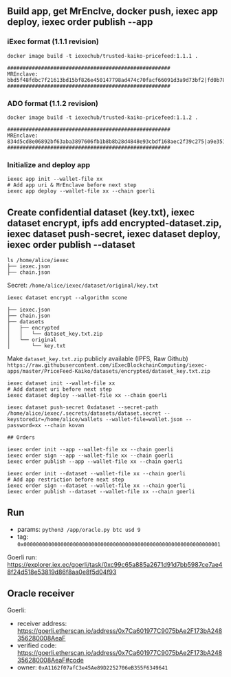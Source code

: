 

## Build app, get MrEnclve, docker push, iexec app deploy, iexec order publish --app

### iExec format (1.1.1 revision)

```docker image build -t iexechub/trusted-kaiko-pricefeed:1.1.1 .```

```
#####################################################
MREnclave: bbd5f48fdbc7f21613bd15bf826e450147798ad474c70facf66091d3a9d73bf2|fd0b78847ed35838bd31a2a7af928468|16e7c11e75448e31c94d023e40ece7429fb17481bc62f521c8f70da9c48110a1
#####################################################
```

### ADO format (1.1.2 revision)

```docker image build -t iexechub/trusted-kaiko-pricefeed:1.1.2 .```

```
#####################################################
MREnclave: 834d5cd8e06892bf63aba3897606fb1b8b8b28d4848e93cbdf168aec2f39c275|a9e35165edb0c37144d383852fa962a3|16e7c11e75448e31c94d023e40ece7429fb17481bc62f521c8f70da9c48110a1
#####################################################
```

### Initialize and deploy app

```
iexec app init --wallet-file xx
# Add app uri & MrEnclave before next step
iexec app deploy --wallet-file xx --chain goerli
```

## Create confidential dataset (key.txt), iexec dataset encrypt, ipfs add encrypted-dataset.zip, iexec dataset push-secret, iexec dataset deploy, iexec order publish --dataset

```
ls /home/alice/iexec
├── iexec.json
├── chain.json
```

Secret: ```/home/alice/iexec/dataset/original/key.txt```

```iexec dataset encrypt --algorithm scone```
```
├── iexec.json
├── chain.json
├── datasets
│   ├── encrypted
│   │   └── dataset_key.txt.zip
│   └── original
│       └── key.txt
```

Make ```dataset_key.txt.zip``` publicly available (IPFS, Raw Github)
```https://raw.githubusercontent.com/iExecBlockchainComputing/iexec-apps/master/PriceFeed-Kaiko/datasets/encrypted/dataset_key.txt.zip```

```
iexec dataset init --wallet-file xx
# Add dataset uri before next step
iexec dataset deploy --wallet-file xx --chain goerli

iexec dataset push-secret 0xdataset --secret-path /home/alice/iexec/.secrets/datasets/dataset.secret --keystoredir=/home/alice/wallets --wallet-file=wallet.json --password=xx --chain kovan
```

```
## Orders

iexec order init --app --wallet-file xx --chain goerli
iexec order sign --app --wallet-file xx --chain goerli
iexec order publish --app --wallet-file xx --chain goerli

iexec order init --dataset --wallet-file xx --chain goerli
# Add app restriction before next step
iexec order sign --dataset --wallet-file xx --chain goerli
iexec order publish --dataset --wallet-file xx --chain goerli
```

## Run

* params: ```python3 /app/oracle.py btc usd 9```
* tag: ```0x0000000000000000000000000000000000000000000000000000000000000001```

Goerli run: https://explorer.iex.ec/goerli/task/0xc99c65a885a2671d91d7bb5987ce7ae48f24d518e53819d86f8aa0e8f5d04f93

## Oracle receiver

Goerli:
* receiver address: https://goerli.etherscan.io/address/0x7Ca601977C9075bAe2F173bA248356280008AeaF
* verified code: https://goerli.etherscan.io/address/0x7Ca601977C9075bAe2F173bA248356280008AeaF#code
* owner: `0xA1162f07afC3e45Ae89D2252706eB355F6349641`
